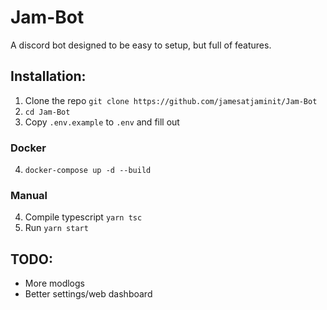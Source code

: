 # Jam-Bot

A discord bot designed to be easy to setup, but full of features.

## Installation:

1. Clone the repo `git clone https://github.com/jamesatjaminit/Jam-Bot`
2. `cd Jam-Bot`
3. Copy `.env.example` to `.env` and fill out

### Docker

4. `docker-compose up -d --build`

### Manual

4. Compile typescript `yarn tsc`
5. Run `yarn start`

## TODO:

-   More modlogs
-   Better settings/web dashboard
